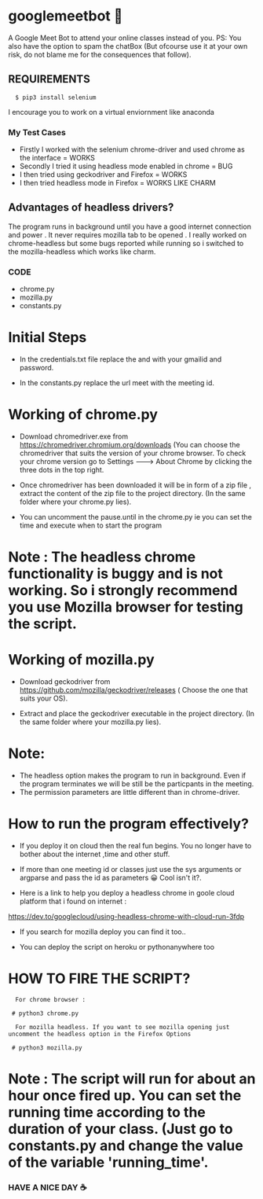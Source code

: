 # googlemeetbot 🤖
A Google Meet Bot to attend your online classes instead of you.
PS: You also have the option to spam the chatBox (But ofcourse use it at your own risk, do not blame me for the consequences that follow).

## REQUIREMENTS
      $ pip3 install selenium
      
  I encourage you to work on a virtual enviornment like anaconda
  
### My Test Cases

* Firstly I worked with the selenium chrome-driver and used chrome as the interface =  WORKS 
* Secondly I tried it  using headless mode enabled in chrome = BUG 
* I then tried using geckodriver and Firefox = WORKS
* I then tried headless mode in Firefox = WORKS LIKE CHARM

## Advantages of headless drivers?
   
The program runs in background until you have a good internet connection and power . It never requires mozilla tab to be opened . I really worked on chrome-headless but some bugs reported while running so i switched to the mozilla-headless which works like charm.
   
### CODE
  * chrome.py
  * mozilla.py
  * constants.py
 
# Initial Steps

  * In the credentials.txt file replace the <username> and <password> with your gmailid and password.
  
  * In the constants.py replace the url meet with the meeting id.
  
# Working of chrome.py
  
  * Download chromedriver.exe from https://chromedriver.chromium.org/downloads (You can choose the chromedriver that suits the version of your chrome browser. To check your 
    chrome version go to Settings ---> About Chrome  by clicking the three dots in the top right.
  
  * Once chromedriver has been downloaded it will be in form of a zip file , extract the content of the zip file to the project directory. (In the same folder where your chrome.py lies).
  * You can uncomment the pause.until in the chrome.py ie you can set the time and execute when to start the program
  
  # Note : The headless chrome functionality is buggy and is not working. So i strongly recommend you use Mozilla browser for testing the script.
 
# Working  of mozilla.py 

  * Download geckodriver from https://github.com/mozilla/geckodriver/releases ( Choose the one that suits your OS).
  
  * Extract and place the geckodriver executable in the project directory. (In the same folder where your mozilla.py lies).
 
 # Note: 
 * The headless option makes the program to run in background. Even if the program terminates we will be still be the particpants in the meeting.
 * The permission parameters are little different than in chrome-driver.
  
# How to run the program effectively?
  
  * If you deploy it on cloud then the real fun begins. You no longer have to bother about the internet ,time and other stuff.
  
  * If more than one meeting id or classes just use the sys arguments or argparse and pass the id as parameters 😀 Cool isn't it?. 
  
  * Here is a link to help you deploy a headless chrome in goole cloud platform that i found on internet : 
  
  https://dev.to/googlecloud/using-headless-chrome-with-cloud-run-3fdp
  
  * If you search for mozilla deploy you can find it too..
  
  * You can deploy the script on heroku or pythonanywhere too
  
 # HOW TO FIRE THE SCRIPT?
      
      For chrome browser : 
      
     # python3 chrome.py 
     
      For mozilla headless. If you want to see mozilla opening just uncomment the headless option in the Firefox Options
      
     # python3 mozilla.py
     
   # Note : The script will run for about an hour once fired up. You can set the running time according to the duration of your class. (Just go to constants.py and change the value of the variable 'running_time'. 
    
### HAVE A NICE DAY  ☕
